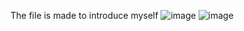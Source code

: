 The file is made to introduce myself
![image](https://github.com/Vicky-tseng/Vicky/assets/28556286/0632616d-d71b-49ac-8947-0e85c6930b30)
![image](https://github.com/Vicky-tseng/Vicky/assets/28556286/e70e1125-bb81-42a8-8db7-cfb0e1743ff3)

